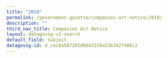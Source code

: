 ```yaml
---
title: "2018"
permalink: /government-gazette/companies-act-notice/2018/
description: ""
third_nav_title: Companies Act Notice
layout: datagovsg-v2-search
default_field: Subject
datagovsg-id: d_cac8a587265d0d43150a5363427406c2
---
```

